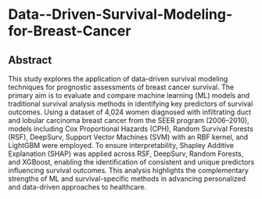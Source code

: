 # Data--Driven-Survival-Modeling-for-Breast-Cancer
## Abstract
This study explores the application of data-driven survival modeling techniques for prognostic assessments of breast cancer survival. The primary aim is to evaluate and compare machine learning (ML) models and traditional survival analysis methods in identifying key predictors of survival outcomes. Using a dataset of 4,024 women diagnosed with infiltrating duct and lobular carcinoma breast cancer from the SEER program (2006–2010), models including Cox Proportional Hazards (CPH), Random Survival Forests (RSF), DeepSurv, Support Vector Machines (SVM) with an RBF kernel, and LightGBM were employed. To ensure interpretability, Shapley Additive Explanation (SHAP) was applied across RSF, DeepSurv, Random Forests, and XGBoost, enabling the identification of consistent and unique predictors influencing survival outcomes. This analysis highlights the complementary strengths of ML and survival-specific methods in advancing personalized and data-driven approaches to healthcare.
